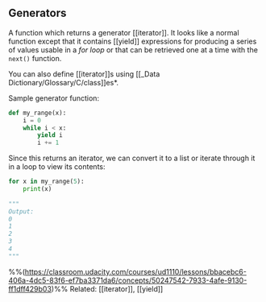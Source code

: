 ## **Generators** 
A function which returns a generator [[iterator]]. It looks like a normal function except that it contains [[yield]] expressions for producing a series of values usable in a *for loop* or that can be retrieved one at a time with the `next()` function. 

You can also define [[iterator]]s using [[_Data Dictionary/Glossary/C/class]]es*.



Sample generator function:
```py
def my_range(x):
	i = 0
	while i < x:
		yield i
		i += 1
```

Since this returns an iterator, we can convert it to a list or iterate through it in a loop to view its contents:
```py
for x in my_range(5):
	print(x)
	
""" 
Output:
0
1
2
3
4
"""
```


%%(https://classroom.udacity.com/courses/ud1110/lessons/bbacebc6-406a-4dc5-83f6-ef7ba3371da6/concepts/50247542-7933-4afe-9130-ff1dff429b03)%%
Related: [[iterator]], [[yield]]